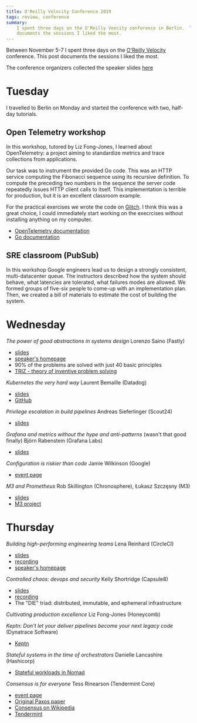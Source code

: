 ```yaml
---
title: O'Reilly Velocity Conference 2019
tags: review, conference
summary:
    I spent three days on the O'Reilly Veocity conference in Berlin.  This post
    documents the sessions I liked the most.
---
```


Between November 5-7 I spent three days on the [O'Reilly Velocity] conference.
This post documents the sessions I liked the most.

The conference organizers collected the speaker slides
[here](https://conferences.oreilly.com/velocity/vl-eu/public/schedule/proceedings)

# Tuesday

I travelled to Berlin on Monday and started the conference with two, half-day
tutorials.

## Open Telemetry workshop

In this workshop, tutored by Liz Fong-Jones, I learned about OpenTelemetry: a
project aiming to standardize metrics and trace collections from applications.

Our task was to instrument the provided Go code.  This was an HTTP service
computing the Fibonacci sequence using its recursive definition.  To compute
the preceding two numbers in the sequence the server code repeatedly issues
HTTP client calls to itself.  This implementation is terrible for production,
but it is an excellent classroom example.

For the practical exercises we wrote the code on [Glitch](https://glitch.com).
I think this was a great choice, I could immediately start working on the
execrcises without installing anything on my computer.

* [OpenTelemetry documentation](https://opentelemetry.io/docs/)
* [Go documentation](https://godoc.org/go.opentelemetry.io/otel)

## SRE classroom (PubSub)

In this workshop Google engineers lead us to design a strongly consistent,
multi-datacenter queue.  The instructors described how the system should
behave, what latencies are tolerated, what failures modes are allowed.  We
formed groups of five-six people to come-up with an implementation plan.  Then,
we created a bill of materials to estimate the cost of building the system.

# Wednesday

_The power of good abstractions in systems design_ Lorenzo Saino (Fastly)

* [slides](https://lorenzosaino.github.io/talks/keynote-velocityeu19.pdf)
* [speaker's homepage](https://lorenzosaino.github.io)
* 90% of the problems are solved with just 40 basic principles
* [TRIZ - theory of inventive problem solving](https://en.wikipedia.org/wiki/TRIZ)

_Kubernetes the very hard way_ Laurent Bemaille (Datadog)

* [slides](https://www.slideshare.net/lbernail/kubernetes-the-very-hard-way-velocity-berlin-2019)
* [GitHub](https://github.com/lbernail)

_Privilege escalation in build pipelines_ Andreas Sieferlinger (Scout24)

* [slides](https://speakerdeck.com/andreassieferlinger/the-deputy-shot-the-sheriff-privilege-escalation-in-build-pipelines)

_Grafana and metrics without the hype and anti-patterns_ (wasn't that good
  finally) Björn Rabenstein (Grafana Labs)

* [slides](https://cdn.oreillystatic.com/en/assets/1/event/302/What%20remains%20of%20dashboards%20and%20metrics%20without%20the%20hype%20and%20anti-patterns%20Presentation.pdf)

_Configuration is riskier than code_ Jamie Wilkinson (Google)

* [event page](https://conferences.oreilly.com/velocity/vl-eu/public/schedule/detail/78800)

_M3 and Prometheus_  Rob Skillington (Chronosphere), Łukasz Szczęsny (M3)

* [slides](https://cdn.oreillystatic.com/en/assets/1/event/302/M3%20and%20Prometheus_%20Monitoring%20at%20planet%20scale%20for%20everyone%20Presentation.pdf)
* [M3 project](https://www.m3db.io/)

# Thursday

_Building high-performing engineering teams_ Lena Reinhard (CircleCI)

* [slides](https://cdn.oreillystatic.com/en/assets/1/event/302/Building%20high-performing%20engineering%20teams%2C%201%20pixel%20at%20a%20time%20Presentation.pdf)
* [recording](https://www.oreilly.com/radar/building-high-performing-engineering-teams-one-pixel-at-a-time/)
* [speaker's homepage](http://lenareinhard.com/)

_Controlled chaos: devops and security_ Kelly Shortridge (Capsule8)

* [slides](https://cdn.oreillystatic.com/en/assets/1/event/302/Controlled%20chaos_%20The%20inevitable%20marriage%20of%20DevOps%20and%20security%20Presentation.pdf)
* [recording](https://www.oreilly.com/radar/controlled-chaos-the-inevitable-marriage-of-devops-and-security)
* The "DIE" triad: distributed, immutable, and ephemeral infrastructure

_Cultivating production excellence_ Liz Fong-Jones (Honeycomb)

_Keptn: Don't let your deliver pipelines become your next legacy code_
(Dynatrace Software)

* [Keptn](https://keptn.sh/)

_Stateful systems in the time of orchestrators_ Danielle Lancashire (Hashicorp)

* [Stateful workloads in Nomad](https://www.nomadproject.io/guides/stateful-workloads/stateful-workloads.html)

_Consensus is for everyone_ Tess Rinearson (Tendermint Core)

* [event page](https://conferences.oreilly.com/velocity/vl-eu/public/schedule/detail/78516)
* [Original Paxos paper](https://lamport.azurewebsites.net/pubs/pubs.html#lamport-paxos)
* [Consensus on Wikipedia](https://en.wikipedia.org/wiki/Consensus_(computer_science))
* [Tendermint](https://tendermint.com)

[O'Reilly Velocity]: https://conferences.oreilly.com/velocity/vl-eu
